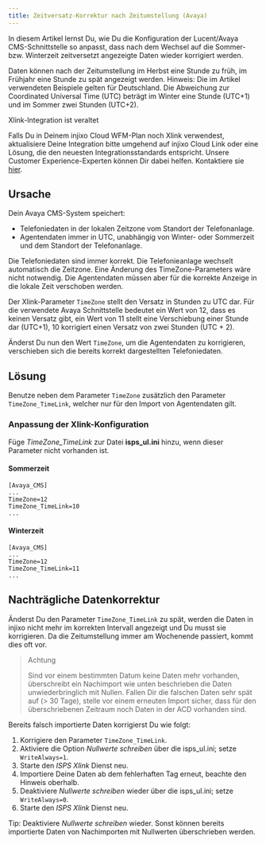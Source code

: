 ```yaml
---
title: Zeitversatz-Korrektur nach Zeitumstellung (Avaya)
---
```


In diesem Artikel lernst Du, wie Du die Konfiguration der Lucent/Avaya CMS-Schnittstelle so anpasst, dass nach dem Wechsel auf die Sommer- bzw. Winterzeit zeitversetzt angezeigte Daten wieder korrigiert werden.

Daten können nach der Zeitumstellung im Herbst eine Stunde zu früh, im Frühjahr eine Stunde zu spät angezeigt werden. Hinweis: Die im Artikel verwendeten Beispiele gelten für Deutschland. Die Abweichung zur Coordinated Universal Time (UTC) beträgt im Winter eine Stunde (UTC+1) und im Sommer zwei Stunden (UTC+2).

<div markdown="1" class="hint-box-default hint-box-red">

Xlink-Integration ist veraltet

Falls Du in Deinem injixo Cloud WFM-Plan noch Xlink verwendest, aktualisiere Deine Integration bitte umgehend auf injixo Cloud Link oder eine Lösung, die den neuesten Integrationsstandards entspricht. Unsere Customer Experience-Experten können Dir dabei helfen. Kontaktiere sie [hier](https://www.injixo.com/contact/?message_type=support-enquiry&message=Ich%20m%C3%B6chte%20Unterst%C3%BCtzung%20beim%20Update%20meiner%20Integration.%20Mir%20ist%20bewusst,%20dass%20dies%20notwendig%20ist,%20um%20den%20Datenimport%20zu%20injixo%20auch%20nach%20dem%2030.%20Januar%202023%20ohne%20Unterbrechung%20zu%20gew%C3%A4hrleisten.).

</div>

## Ursache

Dein Avaya CMS-System speichert:

- Telefoniedaten in der lokalen Zeitzone vom Standort der Telefonanlage.
- Agentendaten immer in UTC, unabhängig von Winter- oder Sommerzeit und dem Standort der Telefonanlage.

Die Telefoniedaten sind immer korrekt. Die Telefonieanlage wechselt automatisch die Zeitzone. Eine Änderung des TimeZone-Parameters wäre nicht notwendig. Die Agentendaten müssen aber für die korrekte Anzeige in die lokale Zeit verschoben werden.

Der Xlink-Parameter `TimeZone` stellt den Versatz in Stunden zu UTC dar. Für die verwendete Avaya Schnittstelle bedeutet ein Wert von 12, dass es keinen Versatz gibt, ein Wert von 11 stellt eine Verschiebung einer Stunde dar (UTC+1), 10 korrigiert einen Versatz von zwei Stunden (UTC + 2).

Änderst Du nun den Wert `TimeZone`, um die Agentendaten zu korrigieren, verschieben sich die bereits korrekt dargestellten Telefoniedaten.

## Lösung

Benutze neben dem Parameter `TimeZone` zusätzlich den Parameter `TimeZone_TimeLink`, welcher nur für den Import von Agentendaten gilt.

### Anpassung der Xlink-Konfiguration

Füge _TimeZone_TimeLink_ zur Datei **isps_ul.ini** hinzu, wenn dieser Parameter nicht vorhanden ist.

#### Sommerzeit

```
[Avaya_CMS]
...
TimeZone=12
TimeZone_TimeLink=10
...
```

#### Winterzeit

```
[Avaya_CMS]
...
TimeZone=12
TimeZone_TimeLink=11
...
```

## Nachträgliche Datenkorrektur

Änderst Du den Parameter `TimeZone_TimeLink` zu spät, werden die Daten in injixo nicht mehr im korrekten Intervall angezeigt und Du musst sie korrigieren. Da die Zeitumstellung immer am Wochenende passiert, kommt dies oft vor.

> Achtung
>
> Sind vor einem bestimmten Datum keine Daten mehr vorhanden, überschreibt ein Nachimport wie unten beschrieben die Daten unwiederbringlich mit Nullen. Fallen Dir die falschen Daten sehr spät auf (> 30 Tage), stelle vor einem erneuten Import sicher, dass für den überschriebenen Zeitraum noch Daten in der ACD vorhanden sind.

Bereits falsch importierte Daten korrigierst Du wie folgt:

1. Korrigiere den Parameter `TimeZone_TimeLink`.
2. Aktiviere die Option _Nullwerte schreiben_ über die isps_ul.ini; setze `WriteAlways=1`.
3. Starte den _ISPS Xlink_ Dienst neu.
4. Importiere Deine Daten ab dem fehlerhaften Tag erneut, beachte den Hinweis oberhalb.
5. Deaktiviere _Nullwerte schreiben_ wieder über die isps_ul.ini; setze `WriteAlways=0`.
6. Starte den _ISPS Xlink_ Dienst neu.

Tip: Deaktiviere _Nullwerte schreiben_ wieder. Sonst können bereits importierte Daten von Nachimporten mit Nullwerten überschrieben werden.
